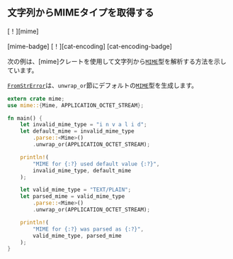 ## <!--Get MIME type from string--> 文字列からMIMEタイプを取得する

<!--[!][mime]-->
[！][mime]
<!--[mime-badge] [!][cat-encoding]-->
[mime-badge] [！][cat-encoding]
[cat-encoding-badge]
<!--The following example shows how to parse a [`MIME`] type from a string using the [mime] crate.-->
次の例は、[mime]クレートを使用して文字列から[`MIME`]型を解析する方法を示しています。
<!--[`FromStrError`] produces a default [`MIME`] type in an `unwrap_or` clause.-->
[`FromStrError`]は、`unwrap_or`節にデフォ​​ルトの[`MIME`]型を生成します。

```rust
extern crate mime;
use mime::{Mime, APPLICATION_OCTET_STREAM};

fn main() {
    let invalid_mime_type = "i n v a l i d";
    let default_mime = invalid_mime_type
        .parse::<Mime>()
        .unwrap_or(APPLICATION_OCTET_STREAM);

    println!(
        "MIME for {:?} used default value {:?}",
        invalid_mime_type, default_mime
    );

    let valid_mime_type = "TEXT/PLAIN";
    let parsed_mime = valid_mime_type
        .parse::<Mime>()
        .unwrap_or(APPLICATION_OCTET_STREAM);

    println!(
        "MIME for {:?} was parsed as {:?}",
        valid_mime_type, parsed_mime
    );
}
```

<!--[`FromStrError`]: https://docs.rs/mime/*/mime/struct.FromStrError.html
 [`MIME`]: https://docs.rs/mime/*/mime/struct.Mime.html
-->
[`FromStrError`]: https://docs.rs/mime/*/mime/struct.FromStrError.html
 [`MIME`]: https://docs.rs/mime/*/mime/struct.Mime.html

